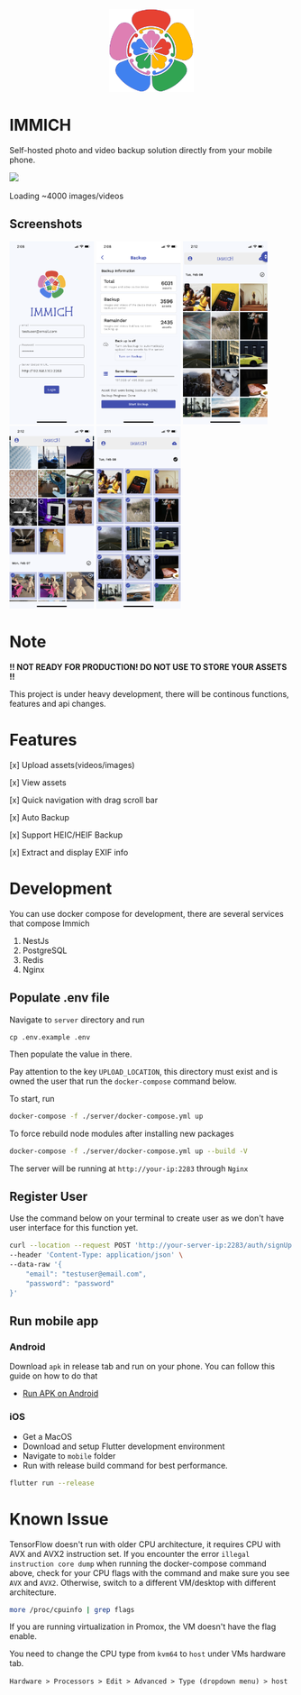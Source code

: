 <p align="center">
  <img src="design/immich-logo.svg" width="150" title="hover text">
</p>

# IMMICH

Self-hosted photo and video backup solution directly from your mobile phone.

![](https://media.giphy.com/media/y8ZeaAigGmNvlSoKhU/giphy.gif)

Loading ~4000 images/videos

## Screenshots

<p align="left">
  <img src="design/sc1.PNG" width="150" title="Login With Custom URL">
  <img src="design/sc2.PNG" width="150" title="Backup Setting Info">
  <img src="design/sc4.PNG" width="150" title="Home Page">
  <img src="design/sc3.PNG" width="150" title="Multiple seelct">
  <img src="design/sc5.PNG" width="150" title="Multipe select group">
</p>

# Note

**!! NOT READY FOR PRODUCTION! DO NOT USE TO STORE YOUR ASSETS !!**

This project is under heavy development, there will be continous functions, features and api changes.

# Features

[x] Upload assets(videos/images)

[x] View assets

[x] Quick navigation with drag scroll bar

[x] Auto Backup

[x] Support HEIC/HEIF Backup

[x] Extract and display EXIF info

# Development

You can use docker compose for development, there are several services that compose Immich

1. NestJs
2. PostgreSQL
3. Redis
4. Nginx

## Populate .env file

Navigate to `server` directory and run

```
cp .env.example .env
```

Then populate the value in there.

Pay attention to the key `UPLOAD_LOCATION`, this directory must exist and is owned the user that run the `docker-compose` command below.

To start, run

```bash
docker-compose -f ./server/docker-compose.yml up
```

To force rebuild node modules after installing new packages

```bash
docker-compose -f ./server/docker-compose.yml up --build -V
```

The server will be running at `http://your-ip:2283` through `Nginx`

## Register User

Use the command below on your terminal to create user as we don't have user interface for this function yet.

```bash
curl --location --request POST 'http://your-server-ip:2283/auth/signUp' \
--header 'Content-Type: application/json' \
--data-raw '{
    "email": "testuser@email.com",
    "password": "password"
}'
```

## Run mobile app

### Android

Download `apk` in release tab and run on your phone. You can follow this guide on how to do that

- [Run APK on Android](https://www.lifewire.com/install-apk-on-android-4177185)

### iOS

- Get a MacOS
- Download and setup Flutter development environment
- Navigate to `mobile` folder
- Run with release build command for best performance.

```bash
flutter run --release
```

# Known Issue

TensorFlow doesn't run with older CPU architecture, it requires CPU with AVX and AVX2 instruction set. If you encounter the error `illegal instruction core dump` when running the docker-compose command above, check for your CPU flags with the command and make sure you see `AVX` and `AVX2`. Otherwise, switch to a different VM/desktop with different architecture.

```bash
more /proc/cpuinfo | grep flags
```

If you are running virtualization in Promox, the VM doesn't have the flag enable.

You need to change the CPU type from `kvm64` to `host` under VMs hardware tab.

`Hardware > Processors > Edit > Advanced > Type (dropdown menu) > host`
